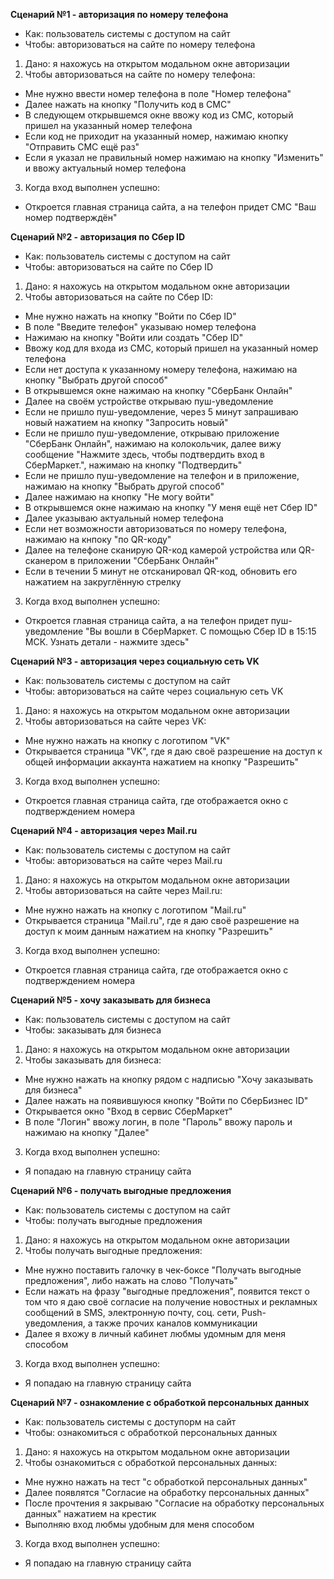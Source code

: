 **Сценарий №1 - авторизация по номеру телефона**
- Как: пользователь системы с доступом на сайт
- Чтобы: авторизоваться на сайте по номеру телефона

1. Дано: я нахожусь на открытом модальном окне авторизации
2. Чтобы авторизоваться на сайте по номеру телефона:
- Мне нужно ввести номер телефона в поле "Номер телефона"
- Далее нажать на кнопку "Получить код в СМС"
- В следующем открывшемся окне ввожу код из СМС, который пришел на указанный номер телефона
- Если код не приходит на указанный номер, нажимаю кнопку "Отправить СМС ещё раз"
- Если я указал не правильный номер нажимаю на кнопку "Изменить" и ввожу актуальный номер телефона
3. Когда вход выполнен успешно:
- Откроется главная страница сайта, а на телефон придет СМС "Ваш номер подтверждён"

**Сценарий №2 - авторизация по Сбер ID**
- Как: пользователь системы с доступом на сайт
- Чтобы: авторизоваться на сайте по Сбер ID

1. Дано: я нахожусь на открытом модальном окне авторизации
2. Чтобы авторизоваться на сайте по Сбер ID:
- Мне нужно нажать на кнопку "Войти по Сбер ID"
- В поле "Введите телефон" указываю номер телефона
- Нажимаю на кнопку "Войти или создать "Сбер ID"
- Ввожу код для входа из СМС, который пришел на указанный номер телефона
- Если нет доступа к указанному номеру телефона, нажимаю на кнопку "Выбрать другой способ"
- В открывшемся окне нажимаю на кнопку "СберБанк Онлайн"
- Далее на своём устройстве открываю пуш-уведомление
- Если не пришло пуш-уведомление, через 5 минут запрашиваю новый нажатием на кнопку "Запросить новый"
- Если не пришло пуш-уведомление, открываю приложение "СберБанк Онлайн", нажимаю на колокольчик, далее вижу сообщение "Нажмите здесь, чтобы подтвердить вход в СберМаркет.", нажимаю на кнопку "Подтвердить"
- Если не пришло пуш-уведомление на телефон и в приложение, нажимаю на кнопку "Выбрать другой способ"
- Далее нажимаю на кнопку "Не могу войти"
- В открывшемся окне нажимаю на кнопку "У меня ещё нет Сбер ID"
- Далее указываю актуальный номер телефона
- Если нет возможности авторизоваться по номеру телефона, нажимаю на кнпоку "по QR-коду"
- Далее на телефоне сканирую QR-код камерой устройства или QR-сканером в приложении "СберБанк Онлайн"
- Если в течении 5 минут не отсканировал QR-код, обновить его нажатием на закруглённую стрелку
3. Когда вход выполнен успешно:
- Откроется главная страница сайта, а на телефон придет пуш-уведомление "Вы вошли в СберМаркет. С помощью Сбер ID в 15:15 МСК. Узнать детали - нажмите здесь"

**Сценарий №3 - авторизация через социальную сеть VK**
- Как: пользователь системы с доступом на сайт
- Чтобы: авторизоваться на сайте через социальную сеть VK

1. Дано: я нахожусь на открытом модальном окне авторизации
2. Чтобы авторизоваться на сайте через VK:
- Мне нужно нажать на кнопку с логотипом "VK"
- Открывается страница "VK", где я даю своё разрешение на доступ к общей информации аккаунта нажатием на кнопку "Разрешить"
3. Когда вход выполнен успешно:
- Откроется главная страница сайта, где отображается окно с подтверждением номера

**Сценарий №4 - авторизация через Mail.ru**
- Как: пользователь системы с доступом на сайт
- Чтобы: авторизоваться на сайте через Mail.ru

1. Дано: я нахожусь на открытом модальном окне авторизации
2. Чтобы авторизоваться на сайте через Mail.ru:
- Мне нужно нажать на кнопку с логотипом "Mail.ru"
- Открывается страница "Mail.ru", где я даю своё разрешение на доступ к моим данным нажатием на кнопку "Разрешить"
3. Когда вход выполнен успешно:
-  Откроется главная страница сайта, где отображается окно с подтверждением номера

**Сценарий №5 - хочу заказывать для бизнеса**
- Как: пользователь системы с доступом на сайт
- Чтобы: заказывать для бизнеса

1. Дано: я нахожусь на открытом модальном окне авторизации
2. Чтобы заказывать для бизнеса:
- Мне нужно нажать на кнопку рядом с надписью "Хочу заказывать для бизнеса"
- Далее нажать на появившуюся кнопку "Войти по СберБизнес ID"
- Открывается окно "Вход в сервис СберМаркет"
- В поле "Логин" ввожу логин, в поле "Пароль" ввожу пароль и нажимаю на кнопку "Далее"
3. Когда вход выполнен успешно:
- Я попадаю на главную страницу сайта

**Сценарий №6 - получать выгодные предложения**
- Как: пользователь системы с доступом на сайт
- Чтобы: получать выгодные предложения

1. Дано: я нахожусь на открытом модальном окне авторизации
2. Чтобы получать выгодные предложения:
- Мне нужно поставить галочку в чек-боксе "Получать выгодные предложения", либо нажать на слово "Получать"
- Если нажать на фразу "выгодные предложения", появится текст о том что я даю своё согласие на получение новостных и рекламных сообщений в SMS, электронную почту, соц. сети, Push-уведомления, а также прочих каналов коммуникации
- Далее я вхожу в личный кабинет любмы удомным для меня способом
3. Когда вход выполнен успешно:
- Я попадаю на главную страницу сайта

**Сценарий №7 - ознакомление с обработкой персональных данных**
- Как: пользователь системы с доступорм на сайт
- Чтобы: ознакомиться с обработкой персональных данных

1. Дано: я нахожусь на открытом модальном окне авторизации
2. Чтобы ознакомиться с обработкой персональных данных:
- Мне нужно нажать на тест "с обработкой персональных данных"
- Далее появлятся "Согласие на обработку персональных данных"
- После прочтения я закрываю "Согласие на обработку персональных данных" нажатием на крестик
- Выполняю вход любмы удобным для меня способом
3. Когда вход выполнен успешно:
- Я попадаю на главную страницу сайта